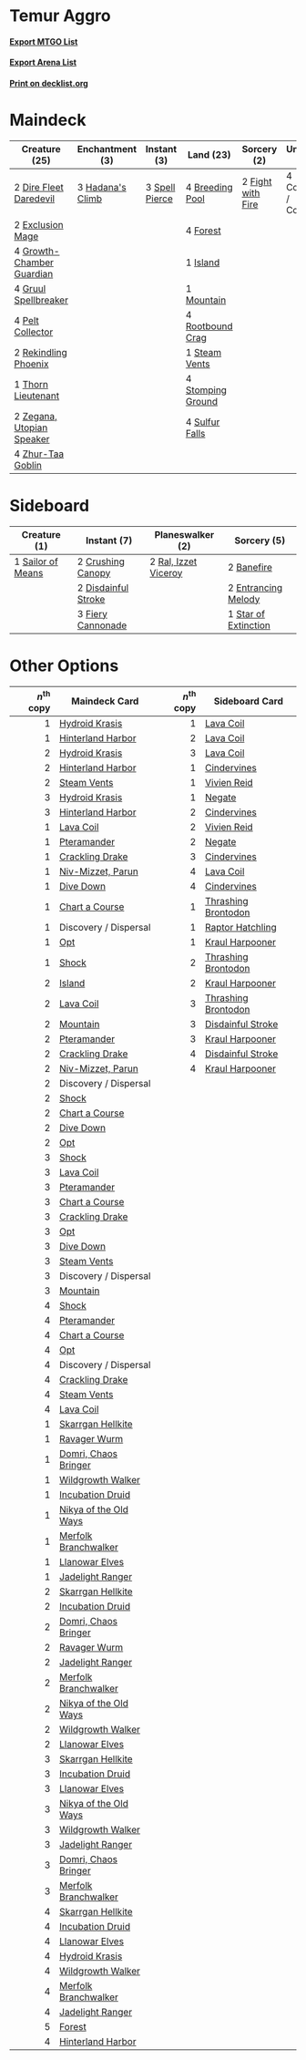 # Temur Aggro

#### [Export MTGO List](../collection/Temur%20Aggro/Temur%20Aggro.txt)
#### [Export Arena List](../collection/Temur%20Aggro/Temur%20Aggro_arena.txt)
#### [Print on decklist.org](http://decklist.org/?deckmain=4%09Breeding%20Pool%0A4%09Collision%20/%20Colossus%0A2%09Dire%20Fleet%20Daredevil%0A2%09Exclusion%20Mage%0A2%09Fight%20with%20Fire%0A4%09Forest%0A4%09Growth-Chamber%20Guardian%0A4%09Gruul%20Spellbreaker%0A3%09Hadana's%20Climb%0A1%09Island%0A1%09Mountain%0A4%09Pelt%20Collector%0A2%09Rekindling%20Phoenix%0A4%09Rootbound%20Crag%0A3%09Spell%20Pierce%0A1%09Steam%20Vents%0A4%09Stomping%20Ground%0A4%09Sulfur%20Falls%0A1%09Thorn%20Lieutenant%0A2%09Zegana,%20Utopian%20Speaker%0A4%09Zhur-Taa%20Goblin&deckside=2%09Banefire%0A2%09Crushing%20Canopy%0A2%09Disdainful%20Stroke%0A2%09Entrancing%20Melody%0A3%09Fiery%20Cannonade%0A2%09Ral,%20Izzet%20Viceroy%0A1%09Sailor%20of%20Means%0A1%09Star%20of%20Extinction)
# Maindeck

|                                           Creature (25)                                            |                                      Enchantment (3)                                      |                                       Instant (3)                                       |                                         Land (23)                                          |                                        Sorcery (2)                                         |     Unknown (4)      |
|----------------------------------------------------------------------------------------------------|-------------------------------------------------------------------------------------------|-----------------------------------------------------------------------------------------|--------------------------------------------------------------------------------------------|--------------------------------------------------------------------------------------------|----------------------|
|2 [Dire Fleet Daredevil](http://gatherer.wizards.com/Pages/Card/Details.aspx?multiverseid=439756)   |3 [Hadana's Climb](http://gatherer.wizards.com/Pages/Card/Details.aspx?multiverseid=439815)|3 [Spell Pierce](http://gatherer.wizards.com/Pages/Card/Details.aspx?multiverseid=425876)|4 [Breeding Pool](http://gatherer.wizards.com/Pages/Card/Details.aspx?multiverseid=97088)   |2 [Fight with Fire](http://gatherer.wizards.com/Pages/Card/Details.aspx?multiverseid=443007)|4 Collision / Colossus|
|2 [Exclusion Mage](http://gatherer.wizards.com/Pages/Card/Details.aspx?multiverseid=447191)         |                                                                                           |                                                                                         |4 [Forest](http://gatherer.wizards.com/Pages/Card/Details.aspx?multiverseid=439860)         |                                                                                            |                      |
|4 [Growth-Chamber Guardian](http://gatherer.wizards.com/Pages/Card/Details.aspx?multiverseid=457272)|                                                                                           |                                                                                         |1 [Island](http://gatherer.wizards.com/Pages/Card/Details.aspx?multiverseid=439857)         |                                                                                            |                      |
|4 [Gruul Spellbreaker](http://gatherer.wizards.com/Pages/Card/Details.aspx?multiverseid=457323)     |                                                                                           |                                                                                         |1 [Mountain](http://gatherer.wizards.com/Pages/Card/Details.aspx?multiverseid=439859)       |                                                                                            |                      |
|4 [Pelt Collector](http://gatherer.wizards.com/Pages/Card/Details.aspx?multiverseid=452891)         |                                                                                           |                                                                                         |4 [Rootbound Crag](http://gatherer.wizards.com/Pages/Card/Details.aspx?multiverseid=420934) |                                                                                            |                      |
|2 [Rekindling Phoenix](http://gatherer.wizards.com/Pages/Card/Details.aspx?multiverseid=439768)     |                                                                                           |                                                                                         |1 [Steam Vents](http://gatherer.wizards.com/Pages/Card/Details.aspx?multiverseid=405109)    |                                                                                            |                      |
|1 [Thorn Lieutenant](http://gatherer.wizards.com/Pages/Card/Details.aspx?multiverseid=447339)       |                                                                                           |                                                                                         |4 [Stomping Ground](http://gatherer.wizards.com/Pages/Card/Details.aspx?multiverseid=405110)|                                                                                            |                      |
|2 [Zegana, Utopian Speaker](http://gatherer.wizards.com/Pages/Card/Details.aspx?multiverseid=457358)|                                                                                           |                                                                                         |4 [Sulfur Falls](http://gatherer.wizards.com/Pages/Card/Details.aspx?multiverseid=443135)   |                                                                                            |                      |
|4 [Zhur-Taa Goblin](http://gatherer.wizards.com/Pages/Card/Details.aspx?multiverseid=457359)        |                                                                                           |                                                                                         |                                                                                            |                                                                                            |                      |


# Sideboard

|                                        Creature (1)                                        |                                         Instant (7)                                          |                                       Planeswalker (2)                                        |                                          Sorcery (5)                                          |
|--------------------------------------------------------------------------------------------|----------------------------------------------------------------------------------------------|-----------------------------------------------------------------------------------------------|-----------------------------------------------------------------------------------------------|
|1 [Sailor of Means](http://gatherer.wizards.com/Pages/Card/Details.aspx?multiverseid=439706)|2 [Crushing Canopy](http://gatherer.wizards.com/Pages/Card/Details.aspx?multiverseid=452876)  |2 [Ral, Izzet Viceroy](http://gatherer.wizards.com/Pages/Card/Details.aspx?multiverseid=452945)|2 [Banefire](http://gatherer.wizards.com/Pages/Card/Details.aspx?multiverseid=186613)          |
|                                                                                            |2 [Disdainful Stroke](http://gatherer.wizards.com/Pages/Card/Details.aspx?multiverseid=420705)|                                                                                               |2 [Entrancing Melody](http://gatherer.wizards.com/Pages/Card/Details.aspx?multiverseid=435207) |
|                                                                                            |3 [Fiery Cannonade](http://gatherer.wizards.com/Pages/Card/Details.aspx?multiverseid=435297)  |                                                                                               |1 [Star of Extinction](http://gatherer.wizards.com/Pages/Card/Details.aspx?multiverseid=435315)|


# Other Options

|*n*<sup>th</sup> copy|                                         Maindeck Card                                          |*n*<sup>th</sup> copy|                                        Sideboard Card                                        |
|--------------------:|------------------------------------------------------------------------------------------------|--------------------:|----------------------------------------------------------------------------------------------|
|                    1|[Hydroid Krasis](http://gatherer.wizards.com/Pages/Card/Details.aspx?multiverseid=457327)       |                    1|[Lava Coil](http://gatherer.wizards.com/Pages/Card/Details.aspx?multiverseid=452858)          |
|                    1|[Hinterland Harbor](http://gatherer.wizards.com/Pages/Card/Details.aspx?multiverseid=443128)    |                    2|[Lava Coil](http://gatherer.wizards.com/Pages/Card/Details.aspx?multiverseid=452858)          |
|                    2|[Hydroid Krasis](http://gatherer.wizards.com/Pages/Card/Details.aspx?multiverseid=457327)       |                    3|[Lava Coil](http://gatherer.wizards.com/Pages/Card/Details.aspx?multiverseid=452858)          |
|                    2|[Hinterland Harbor](http://gatherer.wizards.com/Pages/Card/Details.aspx?multiverseid=443128)    |                    1|[Cindervines](http://gatherer.wizards.com/Pages/Card/Details.aspx?multiverseid=457305)        |
|                    2|[Steam Vents](http://gatherer.wizards.com/Pages/Card/Details.aspx?multiverseid=405109)          |                    1|[Vivien Reid](http://gatherer.wizards.com/Pages/Card/Details.aspx?multiverseid=447344)        |
|                    3|[Hydroid Krasis](http://gatherer.wizards.com/Pages/Card/Details.aspx?multiverseid=457327)       |                    1|[Negate](http://gatherer.wizards.com/Pages/Card/Details.aspx?multiverseid=423707)             |
|                    3|[Hinterland Harbor](http://gatherer.wizards.com/Pages/Card/Details.aspx?multiverseid=443128)    |                    2|[Cindervines](http://gatherer.wizards.com/Pages/Card/Details.aspx?multiverseid=457305)        |
|                    1|[Lava Coil](http://gatherer.wizards.com/Pages/Card/Details.aspx?multiverseid=452858)            |                    2|[Vivien Reid](http://gatherer.wizards.com/Pages/Card/Details.aspx?multiverseid=447344)        |
|                    1|[Pteramander](http://gatherer.wizards.com/Pages/Card/Details.aspx?multiverseid=457191)          |                    2|[Negate](http://gatherer.wizards.com/Pages/Card/Details.aspx?multiverseid=423707)             |
|                    1|[Crackling Drake](http://gatherer.wizards.com/Pages/Card/Details.aspx?multiverseid=452913)      |                    3|[Cindervines](http://gatherer.wizards.com/Pages/Card/Details.aspx?multiverseid=457305)        |
|                    1|[Niv-Mizzet, Parun](http://gatherer.wizards.com/Pages/Card/Details.aspx?multiverseid=452942)    |                    4|[Lava Coil](http://gatherer.wizards.com/Pages/Card/Details.aspx?multiverseid=452858)          |
|                    1|[Dive Down](http://gatherer.wizards.com/Pages/Card/Details.aspx?multiverseid=435205)            |                    4|[Cindervines](http://gatherer.wizards.com/Pages/Card/Details.aspx?multiverseid=457305)        |
|                    1|[Chart a Course](http://gatherer.wizards.com/Pages/Card/Details.aspx?multiverseid=435200)       |                    1|[Thrashing Brontodon](http://gatherer.wizards.com/Pages/Card/Details.aspx?multiverseid=456570)|
|                    1|Discovery / Dispersal                                                                           |                    1|[Raptor Hatchling](http://gatherer.wizards.com/Pages/Card/Details.aspx?multiverseid=435309)   |
|                    1|[Opt](http://gatherer.wizards.com/Pages/Card/Details.aspx?multiverseid=442948)                  |                    1|[Kraul Harpooner](http://gatherer.wizards.com/Pages/Card/Details.aspx?multiverseid=452886)    |
|                    1|[Shock](http://gatherer.wizards.com/Pages/Card/Details.aspx?multiverseid=129732)                |                    2|[Thrashing Brontodon](http://gatherer.wizards.com/Pages/Card/Details.aspx?multiverseid=456570)|
|                    2|[Island](http://gatherer.wizards.com/Pages/Card/Details.aspx?multiverseid=439857)               |                    2|[Kraul Harpooner](http://gatherer.wizards.com/Pages/Card/Details.aspx?multiverseid=452886)    |
|                    2|[Lava Coil](http://gatherer.wizards.com/Pages/Card/Details.aspx?multiverseid=452858)            |                    3|[Thrashing Brontodon](http://gatherer.wizards.com/Pages/Card/Details.aspx?multiverseid=456570)|
|                    2|[Mountain](http://gatherer.wizards.com/Pages/Card/Details.aspx?multiverseid=439859)             |                    3|[Disdainful Stroke](http://gatherer.wizards.com/Pages/Card/Details.aspx?multiverseid=420705)  |
|                    2|[Pteramander](http://gatherer.wizards.com/Pages/Card/Details.aspx?multiverseid=457191)          |                    3|[Kraul Harpooner](http://gatherer.wizards.com/Pages/Card/Details.aspx?multiverseid=452886)    |
|                    2|[Crackling Drake](http://gatherer.wizards.com/Pages/Card/Details.aspx?multiverseid=452913)      |                    4|[Disdainful Stroke](http://gatherer.wizards.com/Pages/Card/Details.aspx?multiverseid=420705)  |
|                    2|[Niv-Mizzet, Parun](http://gatherer.wizards.com/Pages/Card/Details.aspx?multiverseid=452942)    |                    4|[Kraul Harpooner](http://gatherer.wizards.com/Pages/Card/Details.aspx?multiverseid=452886)    |
|                    2|Discovery / Dispersal                                                                           |                     |                                                                                              |
|                    2|[Shock](http://gatherer.wizards.com/Pages/Card/Details.aspx?multiverseid=129732)                |                     |                                                                                              |
|                    2|[Chart a Course](http://gatherer.wizards.com/Pages/Card/Details.aspx?multiverseid=435200)       |                     |                                                                                              |
|                    2|[Dive Down](http://gatherer.wizards.com/Pages/Card/Details.aspx?multiverseid=435205)            |                     |                                                                                              |
|                    2|[Opt](http://gatherer.wizards.com/Pages/Card/Details.aspx?multiverseid=442948)                  |                     |                                                                                              |
|                    3|[Shock](http://gatherer.wizards.com/Pages/Card/Details.aspx?multiverseid=129732)                |                     |                                                                                              |
|                    3|[Lava Coil](http://gatherer.wizards.com/Pages/Card/Details.aspx?multiverseid=452858)            |                     |                                                                                              |
|                    3|[Pteramander](http://gatherer.wizards.com/Pages/Card/Details.aspx?multiverseid=457191)          |                     |                                                                                              |
|                    3|[Chart a Course](http://gatherer.wizards.com/Pages/Card/Details.aspx?multiverseid=435200)       |                     |                                                                                              |
|                    3|[Crackling Drake](http://gatherer.wizards.com/Pages/Card/Details.aspx?multiverseid=452913)      |                     |                                                                                              |
|                    3|[Opt](http://gatherer.wizards.com/Pages/Card/Details.aspx?multiverseid=442948)                  |                     |                                                                                              |
|                    3|[Dive Down](http://gatherer.wizards.com/Pages/Card/Details.aspx?multiverseid=435205)            |                     |                                                                                              |
|                    3|[Steam Vents](http://gatherer.wizards.com/Pages/Card/Details.aspx?multiverseid=405109)          |                     |                                                                                              |
|                    3|Discovery / Dispersal                                                                           |                     |                                                                                              |
|                    3|[Mountain](http://gatherer.wizards.com/Pages/Card/Details.aspx?multiverseid=439859)             |                     |                                                                                              |
|                    4|[Shock](http://gatherer.wizards.com/Pages/Card/Details.aspx?multiverseid=129732)                |                     |                                                                                              |
|                    4|[Pteramander](http://gatherer.wizards.com/Pages/Card/Details.aspx?multiverseid=457191)          |                     |                                                                                              |
|                    4|[Chart a Course](http://gatherer.wizards.com/Pages/Card/Details.aspx?multiverseid=435200)       |                     |                                                                                              |
|                    4|[Opt](http://gatherer.wizards.com/Pages/Card/Details.aspx?multiverseid=442948)                  |                     |                                                                                              |
|                    4|Discovery / Dispersal                                                                           |                     |                                                                                              |
|                    4|[Crackling Drake](http://gatherer.wizards.com/Pages/Card/Details.aspx?multiverseid=452913)      |                     |                                                                                              |
|                    4|[Steam Vents](http://gatherer.wizards.com/Pages/Card/Details.aspx?multiverseid=405109)          |                     |                                                                                              |
|                    4|[Lava Coil](http://gatherer.wizards.com/Pages/Card/Details.aspx?multiverseid=452858)            |                     |                                                                                              |
|                    1|[Skarrgan Hellkite](http://gatherer.wizards.com/Pages/Card/Details.aspx?multiverseid=457258)    |                     |                                                                                              |
|                    1|[Ravager Wurm](http://gatherer.wizards.com/Pages/Card/Details.aspx?multiverseid=457344)         |                     |                                                                                              |
|                    1|[Domri, Chaos Bringer](http://gatherer.wizards.com/Pages/Card/Details.aspx?multiverseid=457310) |                     |                                                                                              |
|                    1|[Wildgrowth Walker](http://gatherer.wizards.com/Pages/Card/Details.aspx?multiverseid=435372)    |                     |                                                                                              |
|                    1|[Incubation Druid](http://gatherer.wizards.com/Pages/Card/Details.aspx?multiverseid=457275)     |                     |                                                                                              |
|                    1|[Nikya of the Old Ways](http://gatherer.wizards.com/Pages/Card/Details.aspx?multiverseid=457337)|                     |                                                                                              |
|                    1|[Merfolk Branchwalker](http://gatherer.wizards.com/Pages/Card/Details.aspx?multiverseid=435353) |                     |                                                                                              |
|                    1|[Llanowar Elves](http://gatherer.wizards.com/Pages/Card/Details.aspx?multiverseid=129626)       |                     |                                                                                              |
|                    1|[Jadelight Ranger](http://gatherer.wizards.com/Pages/Card/Details.aspx?multiverseid=439793)     |                     |                                                                                              |
|                    2|[Skarrgan Hellkite](http://gatherer.wizards.com/Pages/Card/Details.aspx?multiverseid=457258)    |                     |                                                                                              |
|                    2|[Incubation Druid](http://gatherer.wizards.com/Pages/Card/Details.aspx?multiverseid=457275)     |                     |                                                                                              |
|                    2|[Domri, Chaos Bringer](http://gatherer.wizards.com/Pages/Card/Details.aspx?multiverseid=457310) |                     |                                                                                              |
|                    2|[Ravager Wurm](http://gatherer.wizards.com/Pages/Card/Details.aspx?multiverseid=457344)         |                     |                                                                                              |
|                    2|[Jadelight Ranger](http://gatherer.wizards.com/Pages/Card/Details.aspx?multiverseid=439793)     |                     |                                                                                              |
|                    2|[Merfolk Branchwalker](http://gatherer.wizards.com/Pages/Card/Details.aspx?multiverseid=435353) |                     |                                                                                              |
|                    2|[Nikya of the Old Ways](http://gatherer.wizards.com/Pages/Card/Details.aspx?multiverseid=457337)|                     |                                                                                              |
|                    2|[Wildgrowth Walker](http://gatherer.wizards.com/Pages/Card/Details.aspx?multiverseid=435372)    |                     |                                                                                              |
|                    2|[Llanowar Elves](http://gatherer.wizards.com/Pages/Card/Details.aspx?multiverseid=129626)       |                     |                                                                                              |
|                    3|[Skarrgan Hellkite](http://gatherer.wizards.com/Pages/Card/Details.aspx?multiverseid=457258)    |                     |                                                                                              |
|                    3|[Incubation Druid](http://gatherer.wizards.com/Pages/Card/Details.aspx?multiverseid=457275)     |                     |                                                                                              |
|                    3|[Llanowar Elves](http://gatherer.wizards.com/Pages/Card/Details.aspx?multiverseid=129626)       |                     |                                                                                              |
|                    3|[Nikya of the Old Ways](http://gatherer.wizards.com/Pages/Card/Details.aspx?multiverseid=457337)|                     |                                                                                              |
|                    3|[Wildgrowth Walker](http://gatherer.wizards.com/Pages/Card/Details.aspx?multiverseid=435372)    |                     |                                                                                              |
|                    3|[Jadelight Ranger](http://gatherer.wizards.com/Pages/Card/Details.aspx?multiverseid=439793)     |                     |                                                                                              |
|                    3|[Domri, Chaos Bringer](http://gatherer.wizards.com/Pages/Card/Details.aspx?multiverseid=457310) |                     |                                                                                              |
|                    3|[Merfolk Branchwalker](http://gatherer.wizards.com/Pages/Card/Details.aspx?multiverseid=435353) |                     |                                                                                              |
|                    4|[Skarrgan Hellkite](http://gatherer.wizards.com/Pages/Card/Details.aspx?multiverseid=457258)    |                     |                                                                                              |
|                    4|[Incubation Druid](http://gatherer.wizards.com/Pages/Card/Details.aspx?multiverseid=457275)     |                     |                                                                                              |
|                    4|[Llanowar Elves](http://gatherer.wizards.com/Pages/Card/Details.aspx?multiverseid=129626)       |                     |                                                                                              |
|                    4|[Hydroid Krasis](http://gatherer.wizards.com/Pages/Card/Details.aspx?multiverseid=457327)       |                     |                                                                                              |
|                    4|[Wildgrowth Walker](http://gatherer.wizards.com/Pages/Card/Details.aspx?multiverseid=435372)    |                     |                                                                                              |
|                    4|[Merfolk Branchwalker](http://gatherer.wizards.com/Pages/Card/Details.aspx?multiverseid=435353) |                     |                                                                                              |
|                    4|[Jadelight Ranger](http://gatherer.wizards.com/Pages/Card/Details.aspx?multiverseid=439793)     |                     |                                                                                              |
|                    5|[Forest](http://gatherer.wizards.com/Pages/Card/Details.aspx?multiverseid=439860)               |                     |                                                                                              |
|                    4|[Hinterland Harbor](http://gatherer.wizards.com/Pages/Card/Details.aspx?multiverseid=443128)    |                     |                                                                                              |

